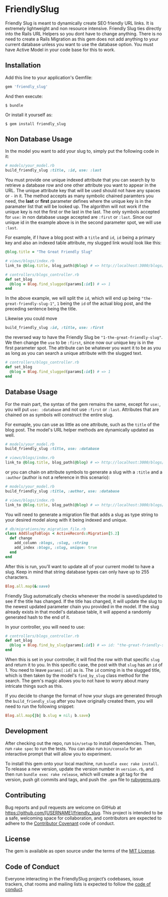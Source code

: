 # FriendlySlug

Friendly Slug is meant to dynamically create SEO friendly URL links. It is extremely lightweight and non resource intensive. Friendly Slug ties directly into the Rails URL Helpers so you dont 
have to change anything. There is no need to create a Rails Migration as this gem does not add anything to your current database unless you want to use the database option. You must have Active Model in your code base for this to work.

## Installation

Add this line to your application's Gemfile:

```ruby
gem 'friendly_slug'
```

And then execute:

    $ bundle

Or install it yourself as:

    $ gem install friendly_slug

## Non Database Usage

In the model you want to add your slug to, simply put the following code in it:

```ruby
# models/your_model.rb
build_friendly_slug :title, :id, use: :last
```

You must provide one unique indexed attribute that you can search by to retrieve a database row and one other attribute you want to appear in the URL. The unique attribute key that will be used should not have any spaces or `-` in it. The method accepts as many symbolic chained paramters you need, the **last** or **first** parameter defines where the unique key is in the paramater list that will be looked up.
The algorithm will not work if the unique key is not the first or the last in the last. The only symbols accepted for `use:` in non database usage accepted are `:first` or `:last`. Since our unique id in the example above is in the second parameter spot, we will use `:last`.

For example, if I have a blog post with a `title` and `id`, `id` being a primary key and also an indexed table attribute, my slugged link would look like this:

```ruby
@blog.title = "The Great Friendly Slug"

# views/blogs/index.rb
link_to @blog.title, blog_path(@blog) # => http://localhost:3000/blogs/the-great-friendly-slug-1

# controllers/blogs_controller.rb
def set_blog
  @blog = Blog.find_slugged(params[:id]) # => 1
end
```

In the above example, we will split the `id`, which will end up being `"the-great-friendly-slug-1"`, `1` being the `id` of the actual blog post, and the preceding sentence being the title.

Likewise you could move

```ruby
build_friendly_slug :id, :title, use: :first
```

the reversed way to have the Friendly Slug be `"1-the-great-friendly-slug"`. We then change the `use` to be `:first`, since now our unique key is in the first parameter spot. The attribute can be whatever you want it to be as you as long as you can search a unique attribute with the slugged text.

```ruby
# controllers/blogs_controller.rb
def set_blog
  @blog = Blog.find_slugged(params[:id]) # => 1
end
```

## Database Usage

For the main part, the syntax of the gem remains the same, except for `use:`, you will put `use: :database` and not use `:first` or `:last`. Attributes that are chained on as symbols will construct the entire slug.

For exmaple, you can use as little as one attribute, such as the `title` of the blog post. The model's URL helper methods are dynamically updated as well.

```ruby
# models/your_model.rb
build_friendly_slug :title, use: :database

# views/blogs/index.rb
link_to @blog.title, blog_path(@blog) # => http://localhost:3000/blogs/the-great-friendly-slug
```

or you can chain on attribute symbols to generate a slug with a `:title` and a `:author` (author is not a reference in this scenario):

```ruby
# models/your_model.rb
build_friendly_slug :title, :author, use: :database

# views/blogs/index.rb
link_to @blog.title, blog_path(@blog) # => http://localhost:3000/blogs/the-great-friendly-slug-sam-holst
```

You will need to generate a migration file that adds a slug as type string to your desired model along with it being indexed and unique.

```ruby
# db/migrations/my_migration_file.rb
class AddSlugToBlogs < ActiveRecord::Migration[5.2]
  def change
    add_column :blogs, :slug, :string
    add_index :blogs, :slug, unique: true
  end
end
```

After this is run, you'll want to update all of your current model to have a slug. Keep in mind that string database types can only have up to 255 characters.

```ruby
Blog.all.map(&:save)
```

Friendly Slug automatically checks whenever the model is saved/updated to see if the title has changed. If the title has changed, it will update the slug to the newest updated parameter chain you provided in the model.
If the slug already exists in that model's database table, it will append a randomly generated hash to the end of it.

In your controller, you will need to use: 

```ruby
# controllers/blogs_controller.rb
def set_blog
  @blog = Blog.find_by_slug(params[:id]) # => id: "the-great-friendly-slug" => id: 1
end
```

When this is set in your controller, it will find the row with that specific `slug` and return it to you. In this specific case, the post with that `slug` has an `id` of 1. You need to leave `params[:id]` as is. The `id` coming in
is the slugged title, which is then taken by the model's `find_by_slug` class method for the search. The gem's magic allows you to not have to worry about many intricate things such as this.

If you decide to change the format of how your slugs are generated through the `build_friendly_slug` after you have originally created them, you will need to run the following snippet:

```ruby
Blog.all.map{|b| b.slug = nil; b.save}
```

## Development

After checking out the repo, run `bin/setup` to install dependencies. Then, run `rake spec` to run the tests. You can also run `bin/console` for an interactive prompt that will allow you to experiment.

To install this gem onto your local machine, run `bundle exec rake install`. To release a new version, update the version number in `version.rb`, and then run `bundle exec rake release`, which will create a git tag for the version, push git commits and tags, and push the `.gem` file to [rubygems.org](https://rubygems.org).

## Contributing

Bug reports and pull requests are welcome on GitHub at https://github.com/[USERNAME]/friendly_slug. This project is intended to be a safe, welcoming space for collaboration, and contributors are expected to adhere to the [Contributor Covenant](http://contributor-covenant.org) code of conduct.

## License

The gem is available as open source under the terms of the [MIT License](https://opensource.org/licenses/MIT).

## Code of Conduct

Everyone interacting in the FriendlySlug project’s codebases, issue trackers, chat rooms and mailing lists is expected to follow the [code of conduct](https://github.com/[USERNAME]/friendly_slug/blob/master/CODE_OF_CONDUCT.md).
